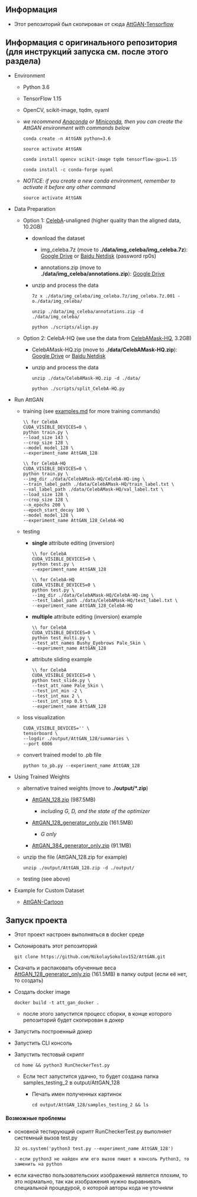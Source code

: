 ## Информация

- Этот репозиторий был скопирован от сюда [AttGAN-Tensorflow](https://github.com/LynnHo/AttGAN-Tensorflow)

## Информация с оригинального репозитория (для инструкций запуска см. после этого раздела)

- Environment

    - Python 3.6

    - TensorFlow 1.15

    - OpenCV, scikit-image, tqdm, oyaml

    - *we recommend [Anaconda](https://www.anaconda.com/distribution/#download-section) or [Miniconda](https://docs.conda.io/en/latest/miniconda.html#linux-installers), then you can create the AttGAN environment with commands below*

        ```console
        conda create -n AttGAN python=3.6

        source activate AttGAN

        conda install opencv scikit-image tqdm tensorflow-gpu=1.15

        conda install -c conda-forge oyaml
        ```

    - *NOTICE: if you create a new conda environment, remember to activate it before any other command*

        ```console
        source activate AttGAN
        ```

- Data Preparation

    - Option 1: [CelebA](http://openaccess.thecvf.com/content_iccv_2015/papers/Liu_Deep_Learning_Face_ICCV_2015_paper.pdf)-unaligned (higher quality than the aligned data, 10.2GB)

        - download the dataset

            - img_celeba.7z (move to **./data/img_celeba/img_celeba.7z**): [Google Drive](https://drive.google.com/drive/folders/0B7EVK8r0v71pTUZsaXdaSnZBZzg) or [Baidu Netdisk](https://pan.baidu.com/s/1CRxxhoQ97A5qbsKO7iaAJg) (password rp0s)

            - annotations.zip (move to **./data/img_celeba/annotations.zip**): [Google Drive](https://drive.google.com/file/d/1xd-d1WRnbt3yJnwh5ORGZI3g-YS-fKM9/view?usp=sharing)

        - unzip and process the data

            ```console
            7z x ./data/img_celeba/img_celeba.7z/img_celeba.7z.001 -o./data/img_celeba/

            unzip ./data/img_celeba/annotations.zip -d ./data/img_celeba/

            python ./scripts/align.py
            ```

    - Option 2: CelebA-HQ (we use the data from [CelebAMask-HQ](https://github.com/switchablenorms/CelebAMask-HQ), 3.2GB)

        - CelebAMask-HQ.zip (move to **./data/CelebAMask-HQ.zip**): [Google Drive](https://drive.google.com/open?id=1badu11NqxGf6qM3PTTooQDJvQbejgbTv) or [Baidu Netdisk](https://pan.baidu.com/s/1wN1E-B1bJ7mE1mrn9loj5g)

        - unzip and process the data

            ```console
            unzip ./data/CelebAMask-HQ.zip -d ./data/

            python ./scripts/split_CelebA-HQ.py
            ```

- Run AttGAN

    - training (see [examples.md](./examples.md) for more training commands)

        ```console
        \\ for CelebA
        CUDA_VISIBLE_DEVICES=0 \
        python train.py \
        --load_size 143 \
        --crop_size 128 \
        --model model_128 \
        --experiment_name AttGAN_128

        \\ for CelebA-HQ
        CUDA_VISIBLE_DEVICES=0 \
        python train.py \
        --img_dir ./data/CelebAMask-HQ/CelebA-HQ-img \
        --train_label_path ./data/CelebAMask-HQ/train_label.txt \
        --val_label_path ./data/CelebAMask-HQ/val_label.txt \
        --load_size 128 \
        --crop_size 128 \
        --n_epochs 200 \
        --epoch_start_decay 100 \
        --model model_128 \
        --experiment_name AttGAN_128_CelebA-HQ
        ```

    - testing

        - **single** attribute editing (inversion)

            ```console
            \\ for CelebA
            CUDA_VISIBLE_DEVICES=0 \
            python test.py \
            --experiment_name AttGAN_128

            \\ for CelebA-HQ
            CUDA_VISIBLE_DEVICES=0 \
            python test.py \
            --img_dir ./data/CelebAMask-HQ/CelebA-HQ-img \
            --test_label_path ./data/CelebAMask-HQ/test_label.txt \
            --experiment_name AttGAN_128_CelebA-HQ
            ```


        - **multiple** attribute editing (inversion) example

            ```console
            \\ for CelebA
            CUDA_VISIBLE_DEVICES=0 \
            python test_multi.py \
            --test_att_names Bushy_Eyebrows Pale_Skin \
            --experiment_name AttGAN_128
            ```

        - attribute sliding example

            ```console
            \\ for CelebA
            CUDA_VISIBLE_DEVICES=0 \
            python test_slide.py \
            --test_att_name Pale_Skin \
            --test_int_min -2 \
            --test_int_max 2 \
            --test_int_step 0.5 \
            --experiment_name AttGAN_128
            ```

    - loss visualization

        ```console
        CUDA_VISIBLE_DEVICES='' \
        tensorboard \
        --logdir ./output/AttGAN_128/summaries \
        --port 6006
        ```

    - convert trained model to .pb file

        ```console
        python to_pb.py --experiment_name AttGAN_128
        ```

- Using Trained Weights

    - alternative trained weights (move to **./output/\*.zip**)

        - [AttGAN_128.zip](https://drive.google.com/file/d/1Oy4F1xtYdxj4iyiLyaEd-dkGIJ0mwo41/view?usp=sharing) (987.5MB)

            - *including G, D, and the state of the optimizer*

        - [AttGAN_128_generator_only.zip](https://drive.google.com/file/d/1lcQ-ijNrGD4919eJ5Dv-7ja5rsx5p0Tp/view?usp=sharing) (161.5MB)

            - *G only*

        - [AttGAN_384_generator_only.zip](https://drive.google.com/open?id=1scaKWcWIpTfsV0yrWCI-wg_JDmDsKKm1) (91.1MB)


    - unzip the file (AttGAN_128.zip for example)

        ```console
        unzip ./output/AttGAN_128.zip -d ./output/
        ```

    - testing (see above)


- Example for Custom Dataset

    - [AttGAN-Cartoon](https://github.com/LynnHo/AttGAN-Cartoon-Tensorflow)

## Запуск проекта

- Этот проект настроен выполняться в docker среде

- Склонировать этот репозиторий

    ```console
    git clone https://github.com/NikolaySokolov152/AttGAN.git
    ```

- Скачать и распаковать обученные веса [AttGAN_128_generator_only.zip](https://drive.google.com/file/d/1lcQ-ijNrGD4919eJ5Dv-7ja5rsx5p0Tp/view?usp=sharing) (161.5MB) в папку output (если её нет, то создать)

- Создать docker image 

    ```console
    docker build -t att_gan_docker .
    ```

    - после этого запустится процесс сборки, в конце которого репозиторий будет скопирован в докер

- Запустить построенный докер

- Запустить CLI консоль

- Запустить тестовый скрипт

    ```console
    cd home && python3 RunCheckerTest.py
    ```

    - Если тест запустится удачно, то будет создана папка samples_testing_2 в output/AttGAN_128
                
        - Печать имен полученных картинок

            ```console
            cd output/AttGAN_128/samples_testing_2 && ls
            ```

#### Возможные проблемы

- основной тестирующий скрипт RunCheckerTest.py выполняет системный вызов test.py 

    ```console
    32 os.system('python3 test.py --experiment_name AttGAN_128')
    ```

      - если python3 не найден или его вызов пишет в консоль Python3, то заменить на python

- если качество пользовательских изображений является плохим, то это нормально, так как изображения нужно выравнивать специальной процедурой, о которой авторы кода не уточняли
